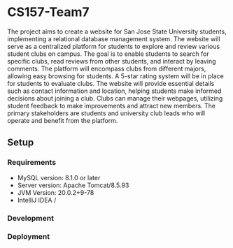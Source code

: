 # CS157-Team7

The project aims to create a website for San Jose State University students, implementing a relational database management system. The website will serve as a centralized platform for students to explore and review various student clubs on campus. The goal is to enable students to search for specific clubs, read reviews from other students, and interact by leaving comments. The platform will encompass clubs from different majors, allowing easy browsing for students. A 5-star rating system will be in place for students to evaluate clubs. The website will provide essential details such as contact information and location, helping students make informed decisions about joining a club. Clubs can manage their webpages, utilizing student feedback to make improvements and attract new members. The primary stakeholders are students and university club leads who will operate and benefit from the platform.

## Setup
### Requirements
- MySQL version:  8.1.0 or later
- Server version: Apache Tomcat/8.5.93
- JVM Version:    20.0.2+9-78
- IntelliJ IDEA / 
### Development

### Deployment

